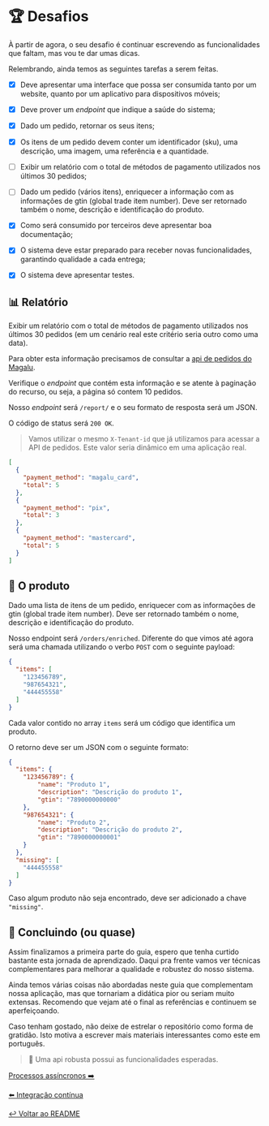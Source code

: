 # 🏆 Desafios

À partir de agora, o seu desafio é continuar escrevendo as funcionalidades que faltam, mas vou te dar umas dicas.

Relembrando, ainda temos as seguintes tarefas a serem feitas.

- [x] Deve apresentar uma interface que possa ser consumida tanto por um website, quanto por um aplicativo para dispositivos móveis;

- [x] Deve prover um _endpoint_ que indique a saúde do sistema;

- [x] Dado um pedido, retornar os seus itens;

- [x] Os itens de um pedido devem conter um identificador (sku), uma descrição, uma imagem, uma referência e a quantidade.

- [ ] Exibir um relatório com o total de métodos de pagamento utilizados nos últimos 30 pedidos;

- [ ] Dado um pedido (vários itens), enriquecer a informação com as informações de gtin (global trade item number). Deve ser retornado também o nome, descrição e identificação do produto.

- [x] Como será consumido por terceiros deve apresentar boa documentação;

- [x] O sistema deve estar preparado para receber novas funcionalidades, garantindo qualidade a cada entrega;

- [x] O sistema deve apresentar testes.

## 📊 Relatório

Exibir um relatório com o total de métodos de pagamento utilizados nos últimos 30 pedidos (em um cenário real este critério seria outro como uma data).

Para obter esta informação precisamos de consultar a [api de pedidos do Magalu](https://alpha.dev.magalu.com/apis/maestro).

Verifique o _endpoint_ que contém esta informação e se atente à paginação do recurso, ou seja, a página só contem 10 pedidos.

Nosso _endpoint_ será `/report/` e o seu formato de resposta será um JSON.

O código de status será `200 OK`.

> Vamos utilizar o mesmo `X-Tenant-id` que já utilizamos para acessar a API de pedidos. Este valor seria dinâmico em uma aplicação real.

```json
[
  {
    "payment_method": "magalu_card",
    "total": 5
  },
  {
    "payment_method": "pix",
    "total": 3
  },
  {
    "payment_method": "mastercard",
    "total": 5
  }
]
```

## 🎁 O produto

Dado uma lista de itens de um pedido, enriquecer com as informações de gtin (global trade item number). Deve ser retornado também o nome, descrição e identificação do produto.

Nosso endpoint será `/orders/enriched`. Diferente do que vimos até agora será uma chamada utilizando o verbo `POST` com o seguinte payload:

```json
{
  "items": [
    "123456789",
    "987654321",
    "444455558"
  ]
}
```

Cada valor contido no array `items` será um código que identifica um produto.

O retorno deve ser um JSON com o seguinte formato:

```json
{
  "items": {
    "123456789": {
        "name": "Produto 1",
        "description": "Descrição do produto 1",
        "gtin": "7890000000000"
    },
    "987654321": {
        "name": "Produto 2",
        "description": "Descrição do produto 2",
        "gtin": "7890000000001"
    }
  },
  "missing": [
    "444455558"
  ]
}
```
Caso algum produto não seja encontrado, deve ser adicionado a chave `"missing"`. 

## 🏁 Concluindo (ou quase)

Assim finalizamos a primeira parte do guia, espero que tenha curtido bastante esta jornada de aprendizado. Daqui pra frente vamos ver técnicas complementares para melhorar a qualidade e robustez do nosso sistema.

Ainda temos várias coisas não abordadas neste guia que complementam nossa aplicação, mas que tornariam a didática pior ou seriam muito extensas. Recomendo que vejam até o final as referências e continuem se aperfeiçoando.

Caso tenham gostado, não deixe de estrelar o repositório como forma de gratidão. Isto motiva a escrever mais materiais interessantes como este em português.

> 🐂 Uma api robusta possui as funcionalidades esperadas.

[Processos assíncronos ➡️](assincrono.md)

[⬅️ Integração contínua](continua.md)

[↩️ Voltar ao README ](README.md)
